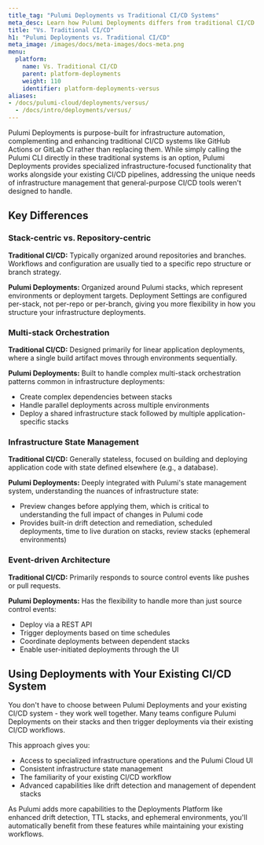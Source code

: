 ```yaml
---
title_tag: "Pulumi Deployments vs Traditional CI/CD Systems"
meta_desc: Learn how Pulumi Deployments differs from traditional CI/CD systems and why it's uniquely suited for infrastructure as code.
title: "Vs. Traditional CI/CD"
h1: "Pulumi Deployments vs. Traditional CI/CD"
meta_image: /images/docs/meta-images/docs-meta.png
menu:
  platform:
    name: Vs. Traditional CI/CD
    parent: platform-deployments
    weight: 110
    identifier: platform-deployments-versus
aliases:
- /docs/pulumi-cloud/deployments/versus/
  - /docs/intro/deployments/versus/
---
```


Pulumi Deployments is purpose-built for infrastructure automation, complementing and enhancing traditional CI/CD systems like GitHub Actions or GitLab CI rather than replacing them. While simply calling the Pulumi CLI directly in these traditional systems is an option, Pulumi Deployments provides specialized infrastructure-focused functionality that works alongside your existing CI/CD pipelines, addressing the unique needs of infrastructure management that general-purpose CI/CD tools weren't designed to handle.

## Key Differences

### Stack-centric vs. Repository-centric

**Traditional CI/CD:** Typically organized around repositories and branches. Workflows and configuration are usually tied to a specific repo structure or branch strategy.

**Pulumi Deployments:** Organized around Pulumi stacks, which represent environments or deployment targets. Deployment Settings are configured per-stack, not per-repo or per-branch, giving you more flexibility in how you structure your infrastructure deployments.

### Multi-stack Orchestration

**Traditional CI/CD:** Designed primarily for linear application deployments, where a single build artifact moves through environments sequentially.

**Pulumi Deployments:** Built to handle complex multi-stack orchestration patterns common in infrastructure deployments:

- Create complex dependencies between stacks
- Handle parallel deployments across multiple environments
- Deploy a shared infrastructure stack followed by multiple application-specific stacks

### Infrastructure State Management

**Traditional CI/CD:** Generally stateless, focused on building and deploying application code with state defined elsewhere (e.g., a database).

**Pulumi Deployments:** Deeply integrated with Pulumi's state management system, understanding the nuances of infrastructure state:

- Preview changes before applying them, which is critical to understanding the full impact of changes in Pulumi code
- Provides built-in drift detection and remediation, scheduled deployments, time to live duration on stacks, review stacks (ephemeral environments)

### Event-driven Architecture

**Traditional CI/CD:** Primarily responds to source control events like pushes or pull requests.

**Pulumi Deployments:** Has the flexibility to handle more than just source control events:

- Deploy via a REST API
- Trigger deployments based on time schedules
- Coordinate deployments between dependent stacks
- Enable user-initiated deployments through the UI

## Using Deployments with Your Existing CI/CD System

You don't have to choose between Pulumi Deployments and your existing CI/CD system - they work well together. Many teams configure Pulumi Deployments on their stacks and then trigger deployments via their existing CI/CD workflows.

This approach gives you:

- Access to specialized infrastructure operations and the Pulumi Cloud UI
- Consistent infrastructure state management
- The familiarity of your existing CI/CD workflow
- Advanced capabilities like drift detection and management of dependent stacks

As Pulumi adds more capabilities to the Deployments Platform like enhanced drift detection, TTL stacks, and ephemeral environments, you'll automatically benefit from these features while maintaining your existing workflows.
